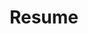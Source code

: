 ---
layout: default
permalink: /cv/resume_desanti.pdf
title: Resume
nav: true
nav_order: 4
redirect_to: /assets/pdf/resume_desanti.pdf
---